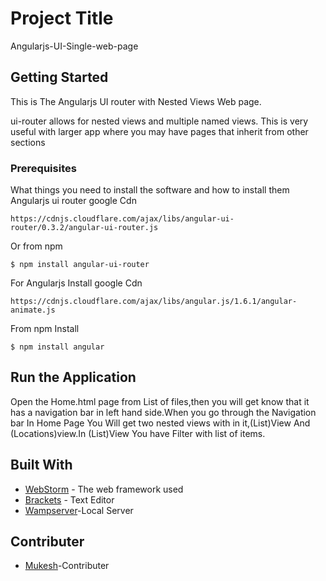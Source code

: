 # Project Title
Angularjs-UI-Single-web-page
## Getting Started

This is The Angularjs UI router with Nested Views Web page.

ui-router allows for nested views and multiple named views. This is very useful with larger app where you may have pages that inherit from other sections

### Prerequisites

What things you need to install the software and how to install them
Angularjs ui router google Cdn

```
https://cdnjs.cloudflare.com/ajax/libs/angular-ui-router/0.3.2/angular-ui-router.js
```
Or from npm
```
$ npm install angular-ui-router
```
For Angularjs Install google Cdn
```
https://cdnjs.cloudflare.com/ajax/libs/angular.js/1.6.1/angular-animate.js
```
From npm Install
```
$ npm install angular
```
## Run the Application

Open the Home.html page from List of files,then you will get know that it has a navigation bar in left hand side.When you go through the
Navigation bar In Home Page You Will get two nested views with in it,(List)View And (Locations)view.In (List)View You have Filter with list 
of items.

## Built With

* [WebStorm](http://www.dropwizard.io/1.0.2/docs/) - The web framework used
* [Brackets](https://maven.apache.org/) - Text Editor
* [Wampserver](https://http://www.wampserver.com/)-Local Server

## Contributer
* [Mukesh](https://github.com/Creative9991)-Contributer
